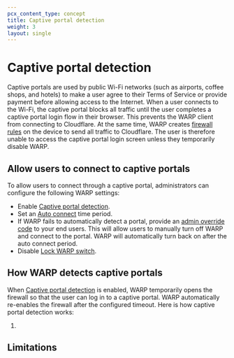 ```yaml
---
pcx_content_type: concept
title: Captive portal detection
weight: 3
layout: single
---
```


# Captive portal detection

Captive portals are used by public Wi-Fi networks (such as airports, coffee shops, and hotels) to make a user agree to their Terms of Service or provide payment before allowing access to the Internet. When a user connects to the Wi-Fi, the captive portal blocks all traffic until the user completes a captive portal login flow in their browser. This prevents the WARP client from connecting to Cloudflare. At the same time, WARP creates [firewall rules](/cloudflare-one/connections/connect-devices/warp/configure-warp/route-traffic/warp-architecture/#ip-traffic) on the device to send all traffic to Cloudflare. The user is therefore unable to access the captive portal login screen unless they temporarily disable WARP.

## Allow users to connect to captive portals

To allow users to connect through a captive portal, administrators can configure the following WARP settings:

- Enable [Captive portal detection](/cloudflare-one/connections/connect-devices/warp/configure-warp/warp-settings/#captive-portal-detection).
- Set an [Auto connect](/cloudflare-one/connections/connect-devices/warp/configure-warp/warp-settings/#auto-connect) time period.
- If WARP fails to automatically detect a portal, provide an [admin override code](/cloudflare-one/connections/connect-devices/warp/configure-warp/warp-settings/#admin-override) to your end users. This will allow users to manually turn off WARP and connect to the portal. WARP will automatically turn back on after the auto connect period.
- Disable [Lock WARP switch](/cloudflare-one/connections/connect-devices/warp/configure-warp/warp-settings/#lock-warp-switch).


## How WARP detects captive portals

When [Captive portal detection](/cloudflare-one/connections/connect-devices/warp/configure-warp/warp-settings/#captive-portal-detection) is enabled, WARP temporarily opens the firewall so that the user can log in to a captive portal. WARP automatically re-enables the firewall after the configured timeout. Here is how captive portal detection works:

1. 

## Limitations
